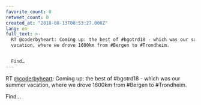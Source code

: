```yaml
---
favorite_count: 0
retweet_count: 0
created_at: "2018-08-13T08:53:27.000Z"
lang: en
full_text: >-
  RT @coderbyheart: Coming up: the best of #bgotrd18 - which was our summer
  vacation, where we drove 1600km from #Bergen to #Trondheim.


  Find…
---
```


RT [@coderbyheart](https://twitter.com/coderbyheart): Coming up: the best of
#bgotrd18 - which was our summer vacation, where we drove 1600km from #Bergen to
#Trondheim.

Find…
